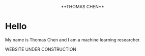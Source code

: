 <!-- font: tradegothic -->

<div align="center"> **THOMAS CHEN** </div>

# Hello

My name is Thomas Chen and I am a machine learning researcher.

WEBSITE UNDER CONSTRUCTION
